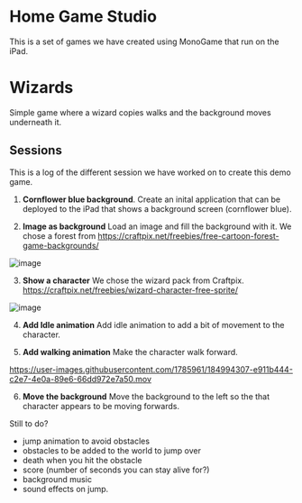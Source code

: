# Home Game Studio
This is a set of games we have created using MonoGame that run on the iPad.

# Wizards
Simple game where a wizard copies walks and the background moves underneath it.

## Sessions
This is a log of the different session we have worked on to create this demo game.
1. **Cornflower blue background**. Create an inital application that can be deployed to the iPad that shows a background screen (cornflower blue).

2. **Image as background** Load an image and fill the background with it. We chose a forest from https://craftpix.net/freebies/free-cartoon-forest-game-backgrounds/

![image](https://user-images.githubusercontent.com/1785961/184993110-a5bb4657-ed68-47a3-bcf5-dabbdcd132ff.png)

3. **Show a character** We chose the wizard pack from Craftpix. https://craftpix.net/freebies/wizard-character-free-sprite/

![image](https://user-images.githubusercontent.com/1785961/184993020-2cae94f4-2fde-4a08-9c8e-5b6a024fb0d8.png)

4. **Add Idle animation** Add idle animation to add a bit of movement to the character.

5. **Add walking animation** Make the character walk forward.

https://user-images.githubusercontent.com/1785961/184994307-e911b444-c2e7-4e0a-89e6-66dd972e7a50.mov

6. **Move the background** Move the background to the left so the that character appears to be moving forwards.


Still to do?
- jump animation to avoid obstacles
- obstacles to be added to the world to jump over
- death when you hit the obstacle
- score (number of seconds you can stay alive for?)
- background music
- sound effects on jump.
